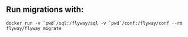 


## Run migrations with:

```
docker run -v `pwd`/sql:/flyway/sql -v `pwd`/conf:/flyway/conf --rm flyway/flyway migrate
```